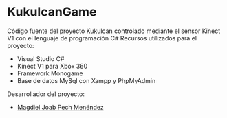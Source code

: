 # KukulcanGame
Código fuente del proyecto Kukulcan controlado mediante el sensor Kinect V1 con el lenguaje de programación C#
Recursos utilizados para el proyecto: 
  - Visual Studio C#
  - Kinect V1 para Xbox 360
  - Framework Monogame
  - Base de datos MySql con Xampp y PhpMyAdmin

Desarrollador del proyecto: 
 - [Magdiel Joab Pech Menéndez](https://github.com/MagdielPm)
